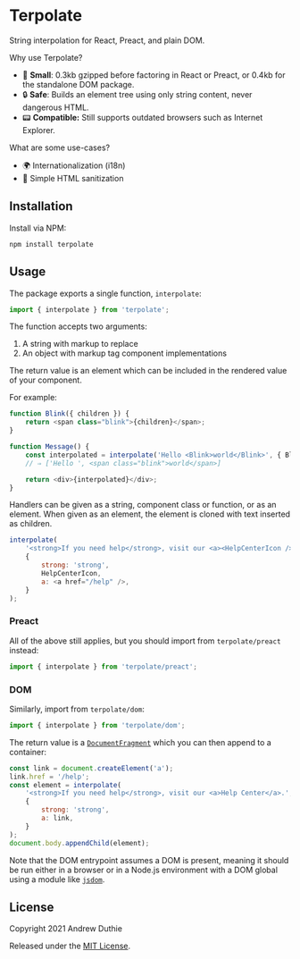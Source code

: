 # Terpolate

String interpolation for React, Preact, and plain DOM.

Why use Terpolate?

- 🔬 **Small**: 0.3kb gzipped before factoring in React or Preact, or 0.4kb for the standalone DOM package.
- 🔒 **Safe**: Builds an element tree using only string content, never dangerous HTML.
- 📟 **Compatible:** Still supports outdated browsers such as Internet Explorer.

What are some use-cases?

- 🌍 Internationalization (i18n)
- 🧼 Simple HTML sanitization

## Installation

Install via NPM:

```
npm install terpolate
```

## Usage

The package exports a single function, `interpolate`:

```js
import { interpolate } from 'terpolate';
```

The function accepts two arguments:

1. A string with markup to replace
2. An object with markup tag component implementations

The return value is an element which can be included in the rendered value of your component.

For example:

```js
function Blink({ children }) {
	return <span class="blink">{children}</span>;
}

function Message() {
	const interpolated = interpolate('Hello <Blink>world</Blink>', { Blink });
	// ⇒ ['Hello ', <span class="blink">world</span>]

	return <div>{interpolated}</div>;
}
```

Handlers can be given as a string, component class or function, or as an element. When given as an element, the element is cloned with text inserted as children.

```js
interpolate(
	'<strong>If you need help</strong>, visit our <a><HelpCenterIcon /> Help Center</a>.',
	{
		strong: 'strong',
		HelpCenterIcon,
		a: <a href="/help" />,
	}
);
```

### Preact

All of the above still applies, but you should import from `terpolate/preact` instead:

```js
import { interpolate } from 'terpolate/preact';
```

### DOM

Similarly, import from `terpolate/dom`:

```js
import { interpolate } from 'terpolate/dom';
```

The return value is a [`DocumentFragment`](https://developer.mozilla.org/en-US/docs/Web/API/DocumentFragment) which you can then append to a container:

```js
const link = document.createElement('a');
link.href = '/help';
const element = interpolate(
	'<strong>If you need help</strong>, visit our <a>Help Center</a>.',
	{
		strong: 'strong',
		a: link,
	}
);
document.body.appendChild(element);
```

Note that the DOM entrypoint assumes a DOM is present, meaning it should be run either in a browser or in a Node.js environment with a DOM global using a module like [`jsdom`](https://www.npmjs.com/package/jsdom).

## License

Copyright 2021 Andrew Duthie

Released under the [MIT License](./LICENSE.md).

